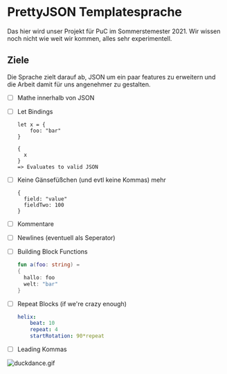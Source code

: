 # PrettyJSON Templatesprache

Das hier wird unser Projekt für PuC im Sommerstemester 2021. Wir wissen noch nicht wie weit wir kommen, alles sehr experimentell.

## Ziele

Die Sprache zielt darauf ab, JSON um ein paar features zu erweitern und die Arbeit damit für uns angenehmer zu gestalten.

- [ ] Mathe innerhalb von JSON
- [ ] Let Bindings
  ```
  let x = {
      foo: "bar"
  }
  
  {
    x
  }
  => Evaluates to valid JSON
  ```

- [ ] Keine Gänsefüßchen (und evtl keine Kommas) mehr
  ```
  {
    field: "value"
    fieldTwo: 100
  }
  ```

- [ ] Kommentare
- [ ] Newlines (eventuell als Seperator)
- [ ] Building Block Functions
  ```kt
  fun a(foo: string) = 
  { 
    hallo: foo
    welt: "bar"
  }
  ```

- [ ] Repeat Blocks (if we're crazy enough)
  ```yaml
  helix:
      beat: 10
      repeat: 4
      startRotation: 90*repeat
  ```
- [ ] Leading Kommas


![duckdance.gif](https://cdn.discordapp.com/emojis/853294931472941136.gif?v=1)
